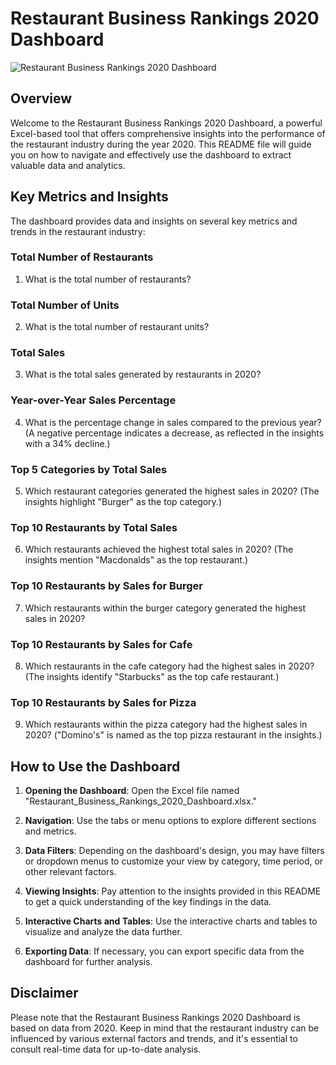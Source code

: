 # Restaurant Business Rankings 2020 Dashboard

![Restaurant Business Rankings 2020 Dashboard](https://github.com/abdelrahman4578/Excel-Dashboards-/blob/a5d50f6ea34d7fb87c90e166e5ddada270a40988/Restaurant%20Business%20Rankings/Capture.PNG)

## Overview

Welcome to the Restaurant Business Rankings 2020 Dashboard, a powerful Excel-based tool that offers comprehensive insights into the performance of the restaurant industry during the year 2020. This README file will guide you on how to navigate and effectively use the dashboard to extract valuable data and analytics.

## Key Metrics and Insights

The dashboard provides data and insights on several key metrics and trends in the restaurant industry:

### Total Number of Restaurants
1. What is the total number of restaurants?

### Total Number of Units
2. What is the total number of restaurant units?

### Total Sales
3. What is the total sales generated by restaurants in 2020?

### Year-over-Year Sales Percentage
4. What is the percentage change in sales compared to the previous year? (A negative percentage indicates a decrease, as reflected in the insights with a 34% decline.)

### Top 5 Categories by Total Sales
5. Which restaurant categories generated the highest sales in 2020? (The insights highlight "Burger" as the top category.)

### Top 10 Restaurants by Total Sales
6. Which restaurants achieved the highest total sales in 2020? (The insights mention "Macdonalds" as the top restaurant.)

### Top 10 Restaurants by Sales for Burger
7. Which restaurants within the burger category generated the highest sales in 2020?

### Top 10 Restaurants by Sales for Cafe
8. Which restaurants in the cafe category had the highest sales in 2020? (The insights identify "Starbucks" as the top cafe restaurant.)

### Top 10 Restaurants by Sales for Pizza
9. Which restaurants within the pizza category had the highest sales in 2020? ("Domino's" is named as the top pizza restaurant in the insights.)

## How to Use the Dashboard

1. **Opening the Dashboard**: Open the Excel file named "Restaurant_Business_Rankings_2020_Dashboard.xlsx."

2. **Navigation**: Use the tabs or menu options to explore different sections and metrics.

3. **Data Filters**: Depending on the dashboard's design, you may have filters or dropdown menus to customize your view by category, time period, or other relevant factors.

4. **Viewing Insights**: Pay attention to the insights provided in this README to get a quick understanding of the key findings in the data.

5. **Interactive Charts and Tables**: Use the interactive charts and tables to visualize and analyze the data further.

6. **Exporting Data**: If necessary, you can export specific data from the dashboard for further analysis.

## Disclaimer

Please note that the Restaurant Business Rankings 2020 Dashboard is based on data from 2020. Keep in mind that the restaurant industry can be influenced by various external factors and trends, and it's essential to consult real-time data for up-to-date analysis.

